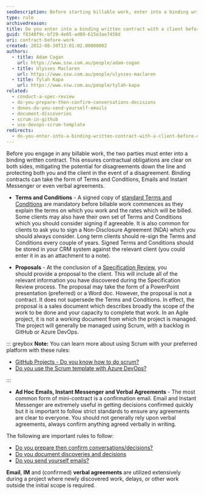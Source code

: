 ```yaml
---
seoDescription: Before starting billable work, enter into a binding written contract with clients to ensure clear contractual obligations and mitigate potential disagreements.
type: rule
archivedreason:
title: Do you enter into a binding written contract with a client before doing any billable work?
guid: f8340f9c-bf29-4e05-ad09-615e3ae7450d
uri: contract-before-work
created: 2012-08-30T13:01:02.0000000Z
authors:
  - title: Adam Cogan
    url: https://www.ssw.com.au/people/adam-cogan
  - title: Ulysses Maclaren
    url: https://www.ssw.com.au/people/ulysses-maclaren
  - title: Tylah Kapa
    url: https://www.ssw.com.au/people/tylah-kapa
related:
  - conduct-a-spec-review
  - do-you-prepare-then-confirm-conversations-decisions
  - dones-do-you-send-yourself-emails
  - document-discoveries
  - scrum-in-github
  - use-devops-scrum-template
redirects:
  - do-you-enter-into-a-binding-written-contract-with-a-client-before-doing-any-billable-work
---
```


Before you engage in any billable work, the two parties must enter into a binding written contract. This ensures contractual obligations are clear on both sides, mitigating the potential for disagreements down the line and protecting both you and the client in the event of a disagreement. Binding contracts can take the form of Terms and Conditions, Emails and Instant Messenger or even verbal agreements.

<!--endintro-->

* **Terms and Conditions** - A signed copy of [standard Terms and Conditions](https://www.ssw.com.au/SSW/Standards/Forms/ConsultingOrderTermsConditions.aspx) are mandatory before billable work commences as they explain the terms on which you work and the rates which will be billed. Some clients may also have their own set of Terms and Conditions which you should consider signing if agreeable. It is also common for clients to ask you to sign a Non-Disclosure Agreement (NDA) which you should always consider. Long term clients should re-sign the Terms and Conditions every couple of years. Signed Terms and Conditions should be stored in your CRM system against the relevant client (you could enter it in as an attachment to a note).

* **Proposals** - At the conclusion of a [Specification Review](/conduct-a-spec-review), you should provide a proposal to the client. This will include all of the relevant information you have discovered during the Specification Review process. The proposal may take the form of a PowerPoint presentation (preferred) or a Word doc. However, the proposal is not a contract. It does not supersede the Terms and Conditions. In effect, the proposal is a sales document which describes broadly the scope of the work to be done and your capacity to complete that work. In an Agile project, it is not a working document from which the project is managed. The project will generally be managed using Scrum, with a backlog in GitHub or Azure DevOps.

::: greybox
**Note:** You can learn more about using Scrum with your preferred platform with these rules:

* [GitHub Projects - Do you know how to do scrum?](/scrum-in-github)
* [Do you use the Scrum template with Azure DevOps?](/use-devops-scrum-template)

:::

* **Ad Hoc Emails, Instant Messenger and Verbal Agreements** - The most common form of mini-contract is a confirmation email.
  Email and Instant Messenger are extremely useful in getting decisions confirmed quickly but it is important to follow strict standards to ensure any agreements are clear to everyone. You should not generally rely upon verbal agreements, always confirm anything agreed verbally in writing.

The following are important rules to follow:

* [Do you prepare then confirm conversations/decisions?](/do-you-prepare-then-confirm-conversations-decisions)
* [Do you document discoveries and decisions](/document-discoveries)
* [Do you send yourself emails?](/dones-do-you-send-yourself-emails)

**Email**, **IM** and (confirmed) **verbal agreements** are utilized extensively during a project where newly discovered work, delays, or other work outside the initial scope is required.

